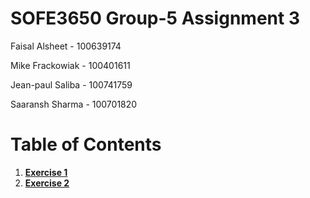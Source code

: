 # SOFE3650 Group-5 Assignment 3

Faisal Alsheet - 100639174

Mike Frackowiak - 100401611

Jean-paul Saliba - 100741759

Saaransh Sharma - 100701820


# Table of Contents

1. [**Exercise 1**](https://github.com/strato67/SOFE3650-Group-5-Assignment-4/tree/main/Exercise_1/CashRegisterProject)
2. [**Exercise 2**](https://github.com/strato67/SOFE3650-Assignment3-Group5/tree/main/Exercise%202/src/com/company)
